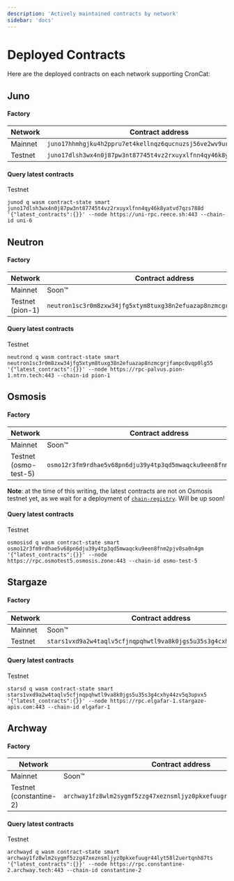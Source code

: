 ```yaml
---
description: 'Actively maintained contracts by network'
sidebar: 'docs'
---
```


# Deployed Contracts

Here are the deployed contracts on each network supporting CronCat:

## Juno

#### Factory

| Network | Contract address                                                  |
|----|-------------------------------------------------------------------|
| Mainnet | `juno17hhmhgjku4h2ppru7et4kellnqz6qucnuzsj56ve2wv9urv7266q8enxdn` |
| Testnet | `juno17dlsh3wx4n0j87pw3nt87745t4vz2rxuyxlfnn4qy46k8yatvd7qzs788d` |

#### Query latest contracts

Testnet

    junod q wasm contract-state smart juno17dlsh3wx4n0j87pw3nt87745t4vz2rxuyxlfnn4qy46k8yatvd7qzs788d '{"latest_contracts":{}}' --node https://uni-rpc.reece.sh:443 --chain-id uni-6

## Neutron

#### Factory

| Network          | Contract address                                                     |
|------------------|----------------------------------------------------------------------|
| Mainnet          | Soon™                                                                |
| Testnet (pion-1) | `neutron1sc3r0m8zxw34jfg5xtym8tuxg38n2efuazap8nzmcgrjfampc0vqp0lg55` |

#### Query latest contracts

Testnet 

    neutrond q wasm contract-state smart neutron1sc3r0m8zxw34jfg5xtym8tuxg38n2efuazap8nzmcgrjfampc0vqp0lg55 '{"latest_contracts":{}}' --node https://rpc-palvus.pion-1.ntrn.tech:443 --chain-id pion-1

## Osmosis

#### Factory

| Network     | Contract address |
|-------------|------------------|
| Mainnet     | Soon™            |
| Testnet (osmo-test-5) | `osmo12r3fm9rdhae5v68pn6dju39y4tp3qd5mwaqcku9een8fnm2pjv0sa0n4gm` |

**Note**: at the time of this writing, the latest contracts are not on Osmosis testnet yet, as we wait for a deployment of [`chain-registry`](https://www.npmjs.com/package/chain-registry). Will be up soon!

#### Query latest contracts

Testnet

    osmosisd q wasm contract-state smart osmo12r3fm9rdhae5v68pn6dju39y4tp3qd5mwaqcku9een8fnm2pjv0sa0n4gm '{"latest_contracts":{}}' --node https://rpc.osmotest5.osmosis.zone:443 --chain-id osmo-test-5

## Stargaze

#### Factory

| Network | Contract address                                                                                                     |
|----|----------------------------------------------------------------------------------------------------------------------|
| Mainnet | Soon™                                                                                                                |
| Testnet | `stars1vxd9a2w4taqlv5cfjnqpqhwtl9va8k0jgs5u35s3g4cxhy44zv5q3upvx5` |

#### Query latest contracts

Testnet

    starsd q wasm contract-state smart stars1vxd9a2w4taqlv5cfjnqpqhwtl9va8k0jgs5u35s3g4cxhy44zv5q3upvx5 '{"latest_contracts":{}}' --node https://rpc.elgafar-1.stargaze-apis.com:443 --chain-id elgafar-1

## Archway

#### Factory

| Network    | Contract address                                                                                    |
|------------|-----------------------------------------------------------------------------------------------------|
| Mainnet    | Soon™ |
| Testnet (constantine-2) | `archway1fz8wlm2sygmf5zzg47xeznsmljyz0pkxefuugr44lyt58l2uertqnh87ts` |

#### Query latest contracts

Testnet

    archwayd q wasm contract-state smart archway1fz8wlm2sygmf5zzg47xeznsmljyz0pkxefuugr44lyt58l2uertqnh87ts '{"latest_contracts":{}}' --node https://rpc.constantine-2.archway.tech:443 --chain-id constantine-2
